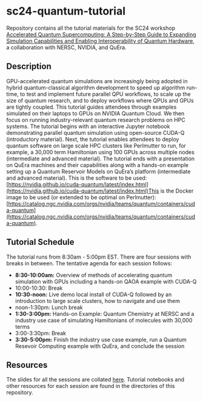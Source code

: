 # sc24-quantum-tutorial
Repository contains all the tutorial materials for the SC24 workshop [Accelerated Quantum Supercomputing: A Step-by-Step Guide to Expanding Simulation Capabilities and Enabling Interoperability of Quantum Hardware](https://sc24.conference-program.com/presentation/?id=tut167&sess=sess407), a collaboration with NERSC, NVIDIA, and QuEra. 

## Description
GPU-accelerated quantum simulations are increasingly being adopted in hybrid quantum-classical algorithm development to speed up algorithm run-time, to test and implement future parallel QPU workflows, to scale up the size of quantum research, and to deploy workflows where QPUs and GPUs are tightly coupled. This tutorial guides attendees through examples simulated on their laptops to GPUs on NVIDIA Quantum Cloud. We then focus on running industry-relevant quantum research problems on HPC systems. The tutorial begins with an interactive Jupyter notebook demonstrating parallel quantum simulation using open-source CUDA-Q (introductory material). Next, the tutorial enables attendees to deploy quantum software on large scale HPC clusters like Perlmutter to run, for example, a 30,000 term Hamiltonian using 100 GPUs across multiple nodes (intermediate and advanced material). The tutorial ends with a presentation on QuEra machines and their capabilities along with a hands-on example setting up a Quantum Reservoir Models on QuEra’s platform (intermediate and advanced material). This is the software to be used: [https://nvidia.github.io/cuda-quantum/latest/index.html](https://nvidia.github.io/cuda-quantum/latest/index.html)This is the Docker image to be used (or extended to be optimal on Perlmutter): [https://catalog.ngc.nvidia.com/orgs/nvidia/teams/quantum/containers/cuda-quantum](https://catalog.ngc.nvidia.com/orgs/nvidia/teams/quantum/containers/cuda-quantum).

## Tutorial Schedule

The tutorial runs from 8:30am - 5:00pm EST.  There are four sessions with breaks in between.  The tentative agenda for each session follows:

* **8:30-10:00am:** Overview of methods of accelerating quantum simulation with GPUs including a hands-on QAOA example with CUDA-Q 
* 10:00-10:30: Break
* **10:30-noon:** Live demo local install of CUDA-Q followed by an introduction to large scale clusters, how to navigate and use them 
* noon-1:30pm: Lunch break
* **1:30-3:00pm:** Hands-on Example: Quantum Chemistry at NERSC and a industry use case of simulating Hamiltonians of molecules with 30,000 terms
* 3:00-3:30pm: Break 
* **3:30-5:00pm:** Finish the industry use case example, run a Quantum Resevoir Computing example with QuEra, and conclude the session

## Resources
The slides for all the sessions are collated [here](). Tutorial notebooks and other resources for each session are found in the directories of this repository.
